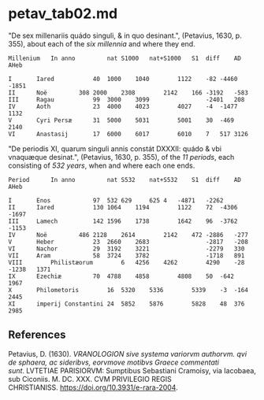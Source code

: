 # petav_tab02.md
"De sex millenariis quádo singuli, & in quo desinant.", (Petavius, 1630, p. 355), about each of the *six millennia* and where they end.
~~~					
Millenium	In anno			nat	S1000	nat+S1000	S1	diff	AD	AHeb

I		Iared			40	1000	1040		1122	-82	-4460	-1851
II		Noë			308	2000	2308		2142	166	-3192	-583
III		Ragau			99	3000	3099				-2401	208
IV		Aoth			23	4000	4023		4027	-4	-1477	1132
V		Cyri Persæ		31	5000	5031		5001	30	-469	2140
VI		Anastasij		17	6000	6017		6010	7	517	3126
~~~

"De periodis XI, quarum singuli annis constát DXXXII: quádo & vbi vnaquæque desinat.", (Petavius, 1630, p. 355), of the *11 periods*, each consisting of *532 years*, when and where each one ends.	
~~~				
Period		In anno			nat	S532	nat+S532	S1	diff	AD	AHeb

I		Enos			97	532	629		625	4	-4871	-2262
II		Iared			130	1064	1194		1122	72	-4306	-1697
III		Lamech			142	1596	1738		1642	96	-3762	-1153
IV		Noë			486	2128	2614		2142	472	-2886	-277
V		Heber			23	2660	2683				-2817	-208
VI		Nachor			29	3192	3221				-2279	330
VII		Aram			58	3724	3782				-1718	891
VIII		Philistæorum		6	4256	4262		4290	-28	-1238	1371
IX		Ezechiæ			70	4788	4858		4808	50	-642	1967
X		Philometoris		16	5320	5336		5339	-3	-164	2445
XI		imperij Constantini	24	5852	5876		5828	48	376	2985
~~~

## References

Petavius, D. (1630). *VRANOLOGION sive systema variorvm authorvm. qvi de sphaera, ac sideribvs, eorvmove motibvs Graece commentati sunt*. LVTETIAE PARISIORVM: Sumptibus Sebastiani Cramoisy, via Iacobaea, sub Ciconiis. M. DC. XXX. CVM PRIVILEGIO REGIS CHRISTIANISS. https://doi.org/10.3931/e-rara-2004.


